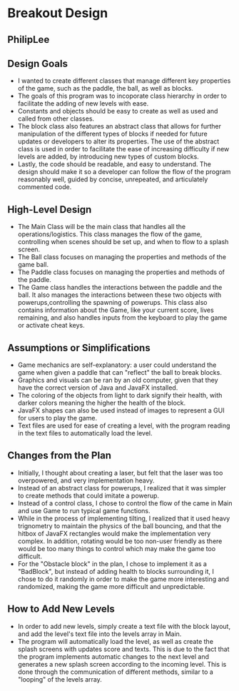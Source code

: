 # Breakout Design
## PhilipLee


## Design Goals

- I wanted to create different classes that manage different key properties of the game, such as the paddle, the ball, as well as blocks.
- The goals of this program was to incoporate class hierarchy in order to facilitate the adding of new levels with ease. 
- Constants and objects should be easy to create as well as used and called from other classes.
- The block class also features an abstract class that allows for further manipulation of the different types of blocks if needed for future 
updates or developers to alter its properties. The use of the abstract class is used in order to facilitate the ease of increasing difficulty 
if new levels are added, by introducing new types of custom blocks.
- Lastly, the code should be readable, and easy to understand. The design should make it so a developer can follow the flow of the program reasonably 
well, guided by concise, unrepeated, and articulately commented code.

## High-Level Design

- The Main Class will be the main class that handles all the operations/logistics. This class manages the flow of the game,
controlling when scenes should be set up, and when to flow to a splash screen.
- The Ball class focuses on managing the properties and methods of the game ball.
- The Paddle class focuses on managing the properties and methods of the paddle.
- The Game class handles the interactions between the paddle and the ball. It also manages the interactions between these two objects
with powerups,controlling the spawning of powerups. This class also contains information about the Game, like your current score, lives remaining, 
and also handles inputs from the keyboard to play the game or activate cheat keys.

## Assumptions or Simplifications
- Game mechanics are self-explanatory: a user could understand the game when given a paddle that can "reflect" the ball to break blocks.
- Graphics and visuals can be ran by an old computer, given that they have the correct version of Java and JavaFX installed. 
- The coloring of the objects from light to dark signify their health, with darker colors meaning the higher the health of the block.
- JavaFX shapes can also be used instead of images to represent a GUI for users to play the game.
- Text files are used for ease of creating a level, with the program reading in the text files to automatically load the level.


## Changes from the Plan
- Initially, I thought about creating a laser, but felt that the laser was too overpowered, and very implementation heavy.
- Instead of an abstract class for powerups, I realized that it was simpler to create methods that could imitate a powerup.
- Instead of a control class, I chose to control the flow of the came in Main and use Game to run typical game functions.
- While in the process of implementing tilting, I realized that it used heavy trignometry to maintain the physics of the ball bouncing,
and that the hitbox of JavaFX rectangles would make the implementation very complex. In addition, rotating would be too non-user friendly as
there would be too many things to control which may make the game too difficult.
- For the "Obstacle block" in the plan, I chose to implement it as a "BadBlock", but instead of adding health to blocks surrounding it,
I chose to do it randomly in order to make the game more interesting and randomized, making the game more difficult and unpredictable.


## How to Add New Levels
- In order to add new levels, simply create a text file with the block layout, and add the level's text file into the levels array in Main.
- The program will automatically load the level, as well as create the splash screens with updates score and texts. This is due to the fact that the program
implements automatic changes to the next level and generates a new splash screen according to the incoming level. This is done through the communication of different methods,
similar to a "looping" of the levels array.

